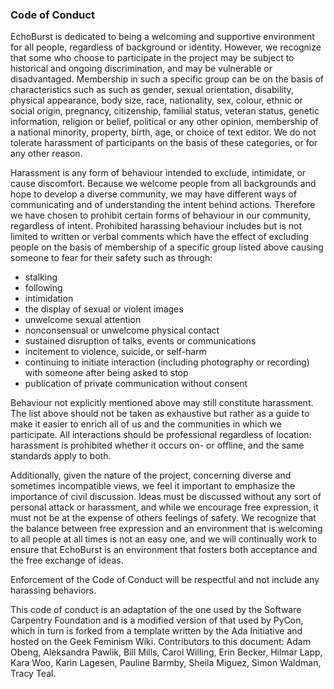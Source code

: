 ### Code of Conduct

EchoBurst is dedicated to being a welcoming and supportive environment for all people, regardless of background or identity. However, we recognize that some who choose to participate in the project may be subject to historical and ongoing discrimination, and may be vulnerable or disadvantaged. Membership in such a specific group can be on the basis of characteristics such as such as gender, sexual orientation, disability, physical appearance, body size, race, nationality, sex, colour, ethnic or social origin, pregnancy, citizenship, familial status, veteran status, genetic information, religion or belief, political or any other opinion, membership of a national minority, property, birth, age, or choice of text editor. We do not tolerate harassment of participants on the basis of these categories, or for any other reason.

Harassment is any form of behaviour intended to exclude, intimidate, or cause discomfort. Because we welcome people from all backgrounds and hope to develop a diverse community, we may have different ways of communicating and of understanding the intent behind actions. Therefore we have chosen to prohibit certain forms of behaviour in our community, regardless of intent. 
Prohibited harassing behaviour includes but is not limited to written or verbal comments which have the effect of excluding people on the basis of membership of a specific group listed above causing someone to fear for their safety such as through: 

* stalking
* following
* intimidation 
* the display of sexual or violent images 
* unwelcome sexual attention
* nonconsensual or unwelcome physical contact
* sustained disruption of talks, events or communications
* incitement to violence, suicide, or self-harm
* continuing to initiate interaction (including photography or recording) with someone after being asked to stop 
* publication of private communication without consent

Behaviour not explicitly mentioned above may still constitute harassment. The list above should not be taken as exhaustive but rather as a guide to make it easier to enrich all of us and the communities in which we participate. All interactions should be professional regardless of location: harassment is prohibited whether it occurs on- or offline, and the same standards apply to both.

Additionally, given the nature of the project, concerning diverse and sometimes incompatible views, we feel it important to emphasize the importance of civil discussion. Ideas must be discussed without any sort of personal attack or harassment, and while we encourage free expression, it must not be at the expense of others feelings of safety. We recognize that the balance between free expression and an environment that is welcoming to all people at all times is not an easy one, and we will continually work to ensure that EchoBurst is an environment that fosters both acceptance and the free exchange of ideas. 

Enforcement of the Code of Conduct will be respectful and not include any harassing behaviors.

This code of conduct is an adaptation of the one used by the Software Carpentry Foundation and is a modified version of that used by PyCon, which in turn is forked from a template written by the Ada Initiative and hosted on the Geek Feminism Wiki. Contributors to this document: Adam Obeng, Aleksandra Pawlik, Bill Mills, Carol Willing, Erin Becker, Hilmar Lapp, Kara Woo, Karin Lagesen, Pauline Barmby, Sheila Miguez, Simon Waldman, Tracy Teal.
